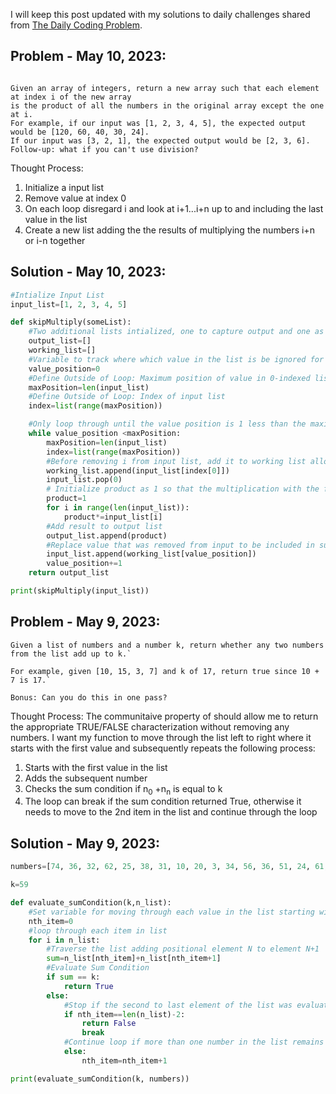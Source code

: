 I will keep this post updated with my solutions to daily challenges shared from [The Daily Coding Problem](https://www.dailycodingproblem.com/). 

## Problem - May 10, 2023: 

```plaintext

Given an array of integers, return a new array such that each element at index i of the new array 
is the product of all the numbers in the original array except the one at i.
For example, if our input was [1, 2, 3, 4, 5], the expected output would be [120, 60, 40, 30, 24]. 
If our input was [3, 2, 1], the expected output would be [2, 3, 6].
Follow-up: what if you can't use division?
```
Thought Process: 
1. Initialize a input list
2. Remove value at index 0
3. On each loop disregard i and look at i+1...i+n up to and including the last value in the list
4. Create a new list adding the the results of multiplying the numbers i+n or i-n together

## Solution - May 10, 2023: 

```python
#Intialize Input List
input_list=[1, 2, 3, 4, 5]

def skipMultiply(someList):
    #Two additional lists intialized, one to capture output and one as a working list to store values that get temporarily removed from the input 
    output_list=[]
    working_list=[]
    #Variable to track where which value in the list is be ignored for multiplication
    value_position=0
    #Define Outside of Loop: Maximum position of value in 0-indexed list
    maxPosition=len(input_list)
    #Define Outside of Loop: Index of input list
    index=list(range(maxPosition))

    #Only loop through until the value position is 1 less than the maximum position accounting for 0-indexing
    while value_position <maxPosition:
        maxPosition=len(input_list)
        index=list(range(maxPosition))
        #Before removing i from input list, add it to working list allowing for adding it back later
        working_list.append(input_list[index[0]]) 
        input_list.pop(0)
        # Initialize product as 1 so that the multiplication with the first element of input_list in the for loop will return that element itself
        product=1
        for i in range(len(input_list)):
            product*=input_list[i]
        #Add result to output list
        output_list.append(product)
        #Replace value that was removed from input to be included in subsequent multiplication            
        input_list.append(working_list[value_position])
        value_position+=1
    return output_list

print(skipMultiply(input_list))
```

## Problem - May 9, 2023: 
```plaintext
Given a list of numbers and a number k, return whether any two numbers from the list add up to k.`

For example, given [10, 15, 3, 7] and k of 17, return true since 10 + 7 is 17.`

Bonus: Can you do this in one pass?
```

Thought Process: The communitaive property of should allow me to return the appropriate TRUE/FALSE characterization without removing any numbers. I want my function to  move through the list left to right where it starts with the first value and subsequently repeats the following process:
1. Starts with the first value in the list
2. Adds the subsequent number
3. Checks the sum condition if n<sub>0</sub> +n<sub>n</sub> is equal to k
4. The loop can break if the sum condition returned True, otherwise it needs to move to the 2nd item in the list and continue through the loop   

## Solution - May 9, 2023:
```python
numbers=[74, 36, 32, 62, 25, 38, 31, 10, 20, 3, 34, 56, 36, 51, 24, 61, 18, 73, 38, 2, 18, 9, 64, 59, 40, 15, 67, 64, 51, 43, 62, 45, 34, 58, 19, 68, 37, 33, 39, 3, 56]

k=59

def evaluate_sumCondition(k,n_list):
    #Set variable for moving through each value in the list starting with first indexx 0
    nth_item=0
    #loop through each item in list
    for i in n_list:
        #Traverse the list adding positional element N to element N+1
        sum=n_list[nth_item]+n_list[nth_item+1]
        #Evaluate Sum Condition
        if sum == k: 
            return True
        else:
            #Stop if the second to last element of the list was evaluated
            if nth_item==len(n_list)-2:
                return False
                break
            #Continue loop if more than one number in the list remains
            else:
                nth_item=nth_item+1

print(evaluate_sumCondition(k, numbers))
```


